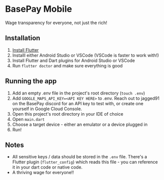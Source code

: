 # BasePay Mobile

Wage transparency for everyone, not just the rich!

## Installation

1. [Install Flutter](https://docs.flutter.dev/get-started/install) 
2. Installl either Android Studio or VSCode (VSCode is faster to work with!)
3. Install Flutter and Dart plugins for Android Studio or VSCode
4. Run `flutter doctor` and make sure everything is good

## Running the app

1. Add an empty .env file in the project's root directory (`touch .env`)
2. Add `GOOGLE_MAPS_API_KEY=<API KEY HERE>` to .env. Reach out to jagged91 on the BasePay discord for an API key to test with, or create one yourself in Google Cloud Console.
3. Open this project's root directory in your IDE of choice
4. Open `main.dart`
5. Choose a target device - either an emulator or a device plugged in
6. Run!

## Notes

* All sensitive keys / data should be stored in the `.env` file. There's a Flutter plugin (`flutter_config`) which reads this file - you can reference it in your dart code or native code.
* A thriving wage for everyone!!
